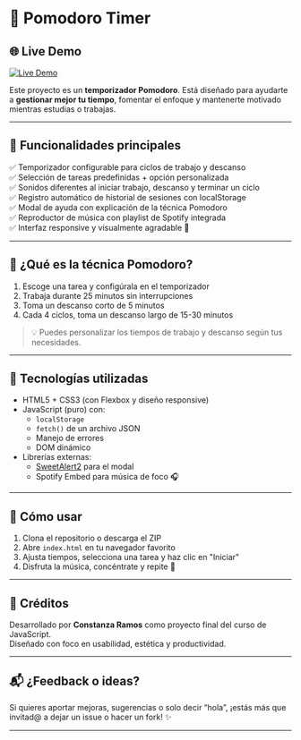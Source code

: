 # 🍅 Pomodoro Timer

## 🌐 Live Demo
[![Live Demo](https://img.shields.io/badge/Live_Demo-Click_Here-brightgreen)](https://constanzaramos.github.io/pomodoro-timer/)
 

Este proyecto es un **temporizador Pomodoro**. Está diseñado para ayudarte a **gestionar mejor tu tiempo**, fomentar el enfoque y mantenerte motivado mientras estudias o trabajas.

---

## 🎯 Funcionalidades principales

✅ Temporizador configurable para ciclos de trabajo y descanso  
✅ Selección de tareas predefinidas + opción personalizada  
✅ Sonidos diferentes al iniciar trabajo, descanso y terminar un ciclo  
✅ Registro automático de historial de sesiones con localStorage  
✅ Modal de ayuda con explicación de la técnica Pomodoro  
✅ Reproductor de música con playlist de Spotify integrada  
✅ Interfaz responsive y visualmente agradable 💜  

---

## 🧠 ¿Qué es la técnica Pomodoro?

1. Escoge una tarea y configúrala en el temporizador  
2. Trabaja durante 25 minutos sin interrupciones  
3. Toma un descanso corto de 5 minutos  
4. Cada 4 ciclos, toma un descanso largo de 15-30 minutos  

> 💡 Puedes personalizar los tiempos de trabajo y descanso según tus necesidades.

---

## 🧩 Tecnologías utilizadas

- HTML5 + CSS3 (con Flexbox y diseño responsive)
- JavaScript (puro) con:
  - `localStorage`
  - `fetch()` de un archivo JSON
  - Manejo de errores
  - DOM dinámico
- Librerías externas:
  - [SweetAlert2](https://sweetalert2.github.io/) para el modal
  - Spotify Embed para música de foco 🎧

---

## 🚀 Cómo usar

1. Clona el repositorio o descarga el ZIP  
2. Abre `index.html` en tu navegador favorito  
3. Ajusta tiempos, selecciona una tarea y haz clic en "Iniciar"  
4. Disfruta la música, concéntrate y repite 🍃

---

## 🧡 Créditos

Desarrollado por **Constanza Ramos** como proyecto final del curso de JavaScript.  
Diseñado con foco en usabilidad, estética y productividad.

---

## 📬 ¿Feedback o ideas?

Si quieres aportar mejoras, sugerencias o solo decir “hola”, ¡estás más que invitad@ a dejar un issue o hacer un fork! ✨

---
